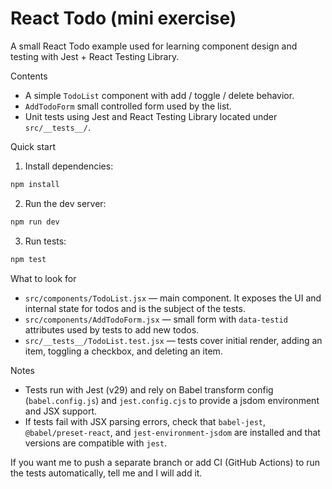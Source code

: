 # React Todo (mini exercise)

A small React Todo example used for learning component design and testing with Jest + React Testing Library.

Contents
- A simple `TodoList` component with add / toggle / delete behavior.
- `AddTodoForm` small controlled form used by the list.
- Unit tests using Jest and React Testing Library located under `src/__tests__/`.

Quick start

1. Install dependencies:

```bash
npm install
```

2. Run the dev server:

```bash
npm run dev
```

3. Run tests:

```bash
npm test
```

What to look for
- `src/components/TodoList.jsx` — main component. It exposes the UI and internal state for todos and is the subject of the tests.
- `src/components/AddTodoForm.jsx` — small form with `data-testid` attributes used by tests to add new todos.
- `src/__tests__/TodoList.test.jsx` — tests cover initial render, adding an item, toggling a checkbox, and deleting an item.

Notes
- Tests run with Jest (v29) and rely on Babel transform config (`babel.config.js`) and `jest.config.cjs` to provide a jsdom environment and JSX support.
- If tests fail with JSX parsing errors, check that `babel-jest`, `@babel/preset-react`, and `jest-environment-jsdom` are installed and that versions are compatible with `jest`.

If you want me to push a separate branch or add CI (GitHub Actions) to run the tests automatically, tell me and I will add it.
